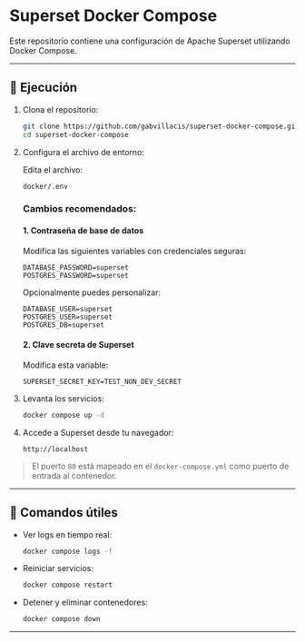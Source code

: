 # Superset Docker Compose

Este repositorio contiene una configuración de Apache Superset utilizando Docker Compose.

---

## 🚀 Ejecución

1. Clona el repositorio:

   ```bash
   git clone https://github.com/gabvillacis/superset-docker-compose.git
   cd superset-docker-compose
   ```

2. Configura el archivo de entorno:

   Edita el archivo:

   ```
   docker/.env
   ```

   ### Cambios recomendados:

   #### 1. Contraseña de base de datos

   Modifica las siguientes variables con credenciales seguras:

   ```env
   DATABASE_PASSWORD=superset
   POSTGRES_PASSWORD=superset
   ```

   Opcionalmente puedes personalizar:

   ```env
   DATABASE_USER=superset
   POSTGRES_USER=superset
   POSTGRES_DB=superset
   ```

   #### 2. Clave secreta de Superset

   Modifica esta variable:

   ```env
   SUPERSET_SECRET_KEY=TEST_NON_DEV_SECRET
   ```

3. Levanta los servicios:

   ```bash
   docker compose up -d
   ```

4. Accede a Superset desde tu navegador:

   ```
   http://localhost
   ```

> El puerto `80` está mapeado en el `docker-compose.yml` como puerto de entrada al contenedor.

---

## 🧪 Comandos útiles

- Ver logs en tiempo real:

  ```bash
  docker compose logs -f
  ```

- Reiniciar servicios:

  ```bash
  docker compose restart
  ```

- Detener y eliminar contenedores:

  ```bash
  docker compose down
  ```

---
